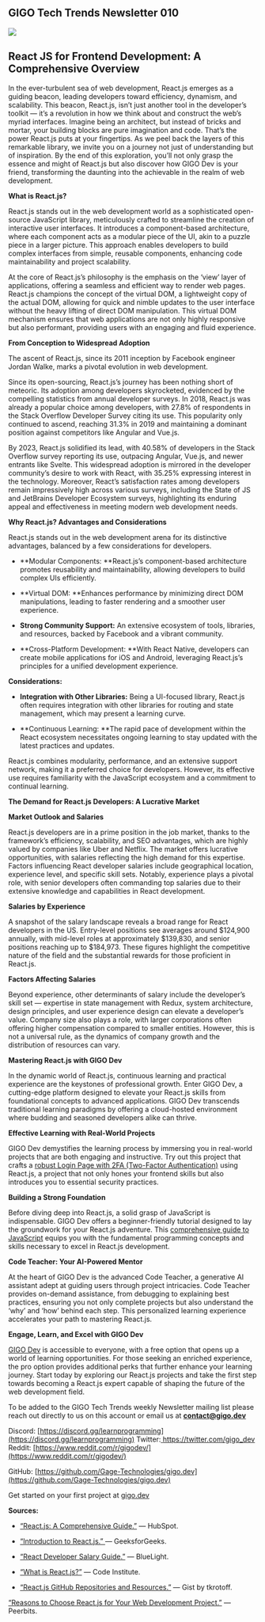 
## GIGO Tech Trends Newsletter 010

![](https://cdn-images-1.medium.com/max/3052/1*CAz948ypFNhmHV-k1pxJag.png)

## React JS for Frontend Development: A Comprehensive Overview

In the ever-turbulent sea of web development, React.js emerges as a guiding beacon, leading developers toward efficiency, dynamism, and scalability. This beacon, React.js, isn’t just another tool in the developer’s toolkit — it’s a revolution in how we think about and construct the web’s myriad interfaces. Imagine being an architect, but instead of bricks and mortar, your building blocks are pure imagination and code. That’s the power React.js puts at your fingertips. As we peel back the layers of this remarkable library, we invite you on a journey not just of understanding but of inspiration. By the end of this exploration, you’ll not only grasp the essence and might of React.js but also discover how GIGO Dev is your friend, transforming the daunting into the achievable in the realm of web development.

**What is React.js?**

React.js stands out in the web development world as a sophisticated open-source JavaScript library, meticulously crafted to streamline the creation of interactive user interfaces. It introduces a component-based architecture, where each component acts as a modular piece of the UI, akin to a puzzle piece in a larger picture. This approach enables developers to build complex interfaces from simple, reusable components, enhancing code maintainability and project scalability.

At the core of React.js’s philosophy is the emphasis on the ‘view’ layer of applications, offering a seamless and efficient way to render web pages. React.js champions the concept of the virtual DOM, a lightweight copy of the actual DOM, allowing for quick and nimble updates to the user interface without the heavy lifting of direct DOM manipulation. This virtual DOM mechanism ensures that web applications are not only highly responsive but also performant, providing users with an engaging and fluid experience.

**From Conception to Widespread Adoption**

The ascent of React.js, since its 2011 inception by Facebook engineer Jordan Walke, marks a pivotal evolution in web development.

Since its open-sourcing, React.js’s journey has been nothing short of meteoric. Its adoption among developers skyrocketed, evidenced by the compelling statistics from annual developer surveys. In 2018, React.js was already a popular choice among developers, with 27.8% of respondents in the Stack Overflow Developer Survey citing its use. This popularity only continued to ascend, reaching 31.3% in 2019 and maintaining a dominant position against competitors like Angular and Vue.js.

By 2023, React.js solidified its lead, with 40.58% of developers in the Stack Overflow survey reporting its use, outpacing Angular, Vue.js, and newer entrants like Svelte. This widespread adoption is mirrored in the developer community’s desire to work with React, with 35.25% expressing interest in the technology. Moreover, React’s satisfaction rates among developers remain impressively high across various surveys, including the State of JS and JetBrains Developer Ecosystem surveys, highlighting its enduring appeal and effectiveness in meeting modern web development needs.

**Why React.js? Advantages and Considerations**

React.js stands out in the web development arena for its distinctive advantages, balanced by a few considerations for developers.

* **Modular Components: **React.js’s component-based architecture promotes reusability and maintainability, allowing developers to build complex UIs efficiently.

* **Virtual DOM: **Enhances performance by minimizing direct DOM manipulations, leading to faster rendering and a smoother user experience.

* **Strong Community Support:** An extensive ecosystem of tools, libraries, and resources, backed by Facebook and a vibrant community.

* **Cross-Platform Development: **With React Native, developers can create mobile applications for iOS and Android, leveraging React.js’s principles for a unified development experience.

**Considerations:**

* **Integration with Other Libraries:** Being a UI-focused library, React.js often requires integration with other libraries for routing and state management, which may present a learning curve.

* **Continuous Learning: **The rapid pace of development within the React ecosystem necessitates ongoing learning to stay updated with the latest practices and updates.

React.js combines modularity, performance, and an extensive support network, making it a preferred choice for developers. However, its effective use requires familiarity with the JavaScript ecosystem and a commitment to continual learning.

**The Demand for React.js Developers: A Lucrative Market**

**Market Outlook and Salaries**

React.js developers are in a prime position in the job market, thanks to the framework’s efficiency, scalability, and SEO advantages, which are highly valued by companies like Uber and Netflix. The market offers lucrative opportunities, with salaries reflecting the high demand for this expertise. Factors influencing React developer salaries include geographical location, experience level, and specific skill sets. Notably, experience plays a pivotal role, with senior developers often commanding top salaries due to their extensive knowledge and capabilities in React development.

**Salaries by Experience**

A snapshot of the salary landscape reveals a broad range for React developers in the US. Entry-level positions see averages around $124,900 annually, with mid-level roles at approximately $139,830, and senior positions reaching up to $184,973. These figures highlight the competitive nature of the field and the substantial rewards for those proficient in React.js.

**Factors Affecting Salaries**

Beyond experience, other determinants of salary include the developer’s skill set — expertise in state management with Redux, system architecture, design principles, and user experience design can elevate a developer’s value. Company size also plays a role, with larger corporations often offering higher compensation compared to smaller entities. However, this is not a universal rule, as the dynamics of company growth and the distribution of resources can vary.

**Mastering React.js with GIGO Dev**

In the dynamic world of React.js, continuous learning and practical experience are the keystones of professional growth. Enter GIGO Dev, a cutting-edge platform designed to elevate your React.js skills from foundational concepts to advanced applications. GIGO Dev transcends traditional learning paradigms by offering a cloud-hosted environment where budding and seasoned developers alike can thrive.

**Effective Learning with Real-World Projects**

GIGO Dev demystifies the learning process by immersing you in real-world projects that are both engaging and instructive.
Try out this project that crafts a [robust Login Page with 2FA (Two-Factor Authentication)](https://www.gigo.dev/challenge/1737578185857433600) using React.js, a project that not only hones your frontend skills but also introduces you to essential security practices.

**Building a Strong Foundation**

Before diving deep into React.js, a solid grasp of JavaScript is indispensable. GIGO Dev offers a beginner-friendly tutorial designed to lay the groundwork for your React.js adventure. This [comprehensive guide to JavaScript](https://www.gigo.dev/challenge/1688940677359992832) equips you with the fundamental programming concepts and skills necessary to excel in React.js development.

**Code Teacher: Your AI-Powered Mentor**

At the heart of GIGO Dev is the advanced Code Teacher, a generative AI assistant adept at guiding users through project intricacies. Code Teacher provides on-demand assistance, from debugging to explaining best practices, ensuring you not only complete projects but also understand the ‘why’ and ‘how’ behind each step. This personalized learning experience accelerates your path to mastering React.js.

**Engage, Learn, and Excel with GIGO Dev**

[GIGO Dev](https://www.gigo.dev/) is accessible to everyone, with a free option that opens up a world of learning opportunities. For those seeking an enriched experience, the pro option provides additional perks that further enhance your learning journey. Start today by exploring our React.js projects and take the first step towards becoming a React.js expert capable of shaping the future of the web development field.

To be added to the GIGO Tech Trends weekly Newsletter mailing list please reach out directly to us on this account or email us at **contact@gigo.dev**

Discord: [https://discord.gg/learnprogramming](https://discord.gg/learnprogramming)
Twitter:[ https://twitter.com/gigo_dev
](https://twitter.com/gigo_dev)Reddit: [https://www.reddit.com/r/gigodev/](https://www.reddit.com/r/gigodev/)

GitHub: [https://github.com/Gage-Technologies/gigo.dev](https://github.com/Gage-Technologies/gigo.dev)

Get started on your first project at [gigo.dev](http://gigo.dev)

**Sources:**

* [“React.js: A Comprehensive Guide.”](https://blog.hubspot.com/website/react-js) — HubSpot.

* [“Introduction to React.js.” ](https://www.geeksforgeeks.org/reactjs-introduction/)— GeeksforGeeks.

* [“React Developer Salary Guide.”](https://bluelight.co/blog/react-developer-salary-guide#:~:text=Data%20from%20a%20Statista%20study,growing%20steadily%20in%20recent%20years.) — BlueLight.

* [“What is React.js?”](https://codeinstitute.net/global/blog/what-is-react-js/) — Code Institute.

* [“React.js GitHub Repositories and Resources.”](https://gist.github.com/tkrotoff/b1caa4c3a185629299ec234d2314e190) — Gist by tkrotoff.

[“Reasons to Choose React.js for Your Web Development Project.”](https://www.peerbits.com/blog/reasons-to-choose-reactjs-for-your-web-development-project.html#:~:text=React%20basically%20allows%20developers%20to,the%20logic%20of%20the%20application.) — Peerbits.

